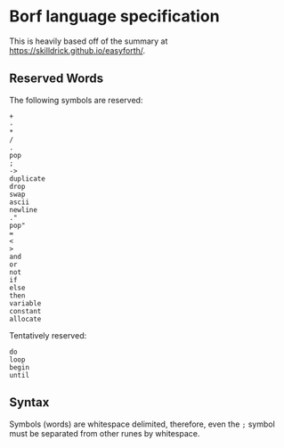 # Borf language specification

This is heavily based off of the summary at <https://skilldrick.github.io/easyforth/>. 

## Reserved Words

The following symbols are reserved:

	+
	-
	*
	/
	.
	pop
	;
	->
	duplicate
	drop
	swap
	ascii
	newline
	."
	pop"
	=
	<
	>
	and
	or
	not
	if
	else
	then
	variable
	constant
	allocate
	
Tentatively reserved:
	
	do
	loop
	begin
	until
	
## Syntax 

Symbols (words) are whitespace delimited, therefore, even the `;` symbol must be separated from other runes by whitespace. 